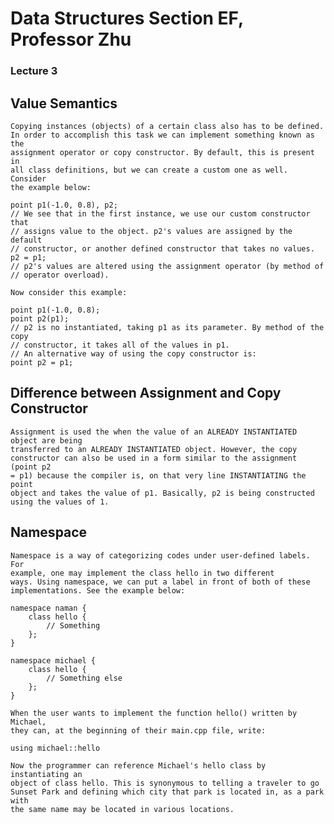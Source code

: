# Data Structures Section EF, Professor Zhu

### Lecture 3

Value Semantics
---------------
	Copying instances (objects) of a certain class also has to be defined.
	In order to accomplish this task we can implement something known as the
	assignment operator or copy constructor. By default, this is present in
	all class definitions, but we can create a custom one as well. Consider 
	the example below:

	point p1(-1.0, 0.8), p2;
	// We see that in the first instance, we use our custom constructor that 
	// assigns value to the object. p2's values are assigned by the default 
	// constructor, or another defined constructor that takes no values. 
	p2 = p1;
	// p2's values are altered using the assignment operator (by method of
	// operator overload). 
	
	Now consider this example: 

	point p1(-1.0, 0.8);
	point p2(p1);
	// p2 is no instantiated, taking p1 as its parameter. By method of the copy
	// constructor, it takes all of the values in p1. 
	// An alternative way of using the copy constructor is:
	point p2 = p1;

Difference between Assignment and Copy Constructor
--------------------------------------------------
	Assignment is used the when the value of an ALREADY INSTANTIATED object are being
	transferred to an ALREADY INSTANTIATED object. However, the copy
	constructor can also be used in a form similar to the assignment (point p2
	= p1) because the compiler is, on that very line INSTANTIATING the point
	object and takes the value of p1. Basically, p2 is being constructed
	using the values of 1. 

Namespace
---------
	Namespace is a way of categorizing codes under user-defined labels. For
	example, one may implement the class hello in two different
	ways. Using namespace, we can put a	label in front of both of these 
	implementations. See the example below:

	namespace naman {
		class hello {
			// Something
		};
	}

	namespace michael {
		class hello {
			// Something else
		};
	}

	When the user wants to implement the function hello() written by Michael,
	they can, at the beginning of their main.cpp file, write: 
		
	using michael::hello

	Now the programmer can reference Michael's hello class by instantiating an
	object of class hello. This is synonymous to telling a traveler to go
	Sunset Park and defining which city that park is located in, as a park with
	the same name may be located in various locations. 

 




	
